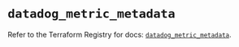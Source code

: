 # `datadog_metric_metadata`

Refer to the Terraform Registry for docs: [`datadog_metric_metadata`](https://registry.terraform.io/providers/datadog/datadog/3.46.0/docs/resources/metric_metadata).
